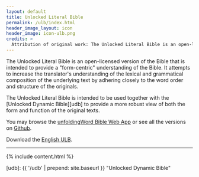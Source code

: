 ```yaml
---
layout: default
title: Unlocked Literal Bible
permalink: /ulb/index.html
header_image_layout: icon
header_image: icon-ulb.png
credits: >
  Attribution of original work: The Unlocked Literal Bible is an open-licensed revision of the *1901 American Standard Version* now in the public domain.
---
```


The Unlocked Literal Bible is an open-licensed version of the Bible that is intended to provide a "form-centric" understanding of the Bible. It attempts to increase the translator's understanding of the lexical and grammatical composition of the underlying text by adhering closely to the word order and structure of the originals.

The Unlocked Literal Bible is intended to be used together with the [Unlocked Dynamic Bible][udb] to provide a more robust view of both the form and function of the original texts.

You may browse the [unfoldingWord Bible Web App](https://bible.unfoldingword.org/) or see all the versions on [Github](https://github.com/unfoldingWord/ulb-en/releases).

Download the [English ULB](/en/?resource=bible-translations-ulb).


* * * * *

{% include content.html %}


[udb]: {{ '/udb' | prepend: site.baseurl }} "Unlocked Dynamic Bible"
